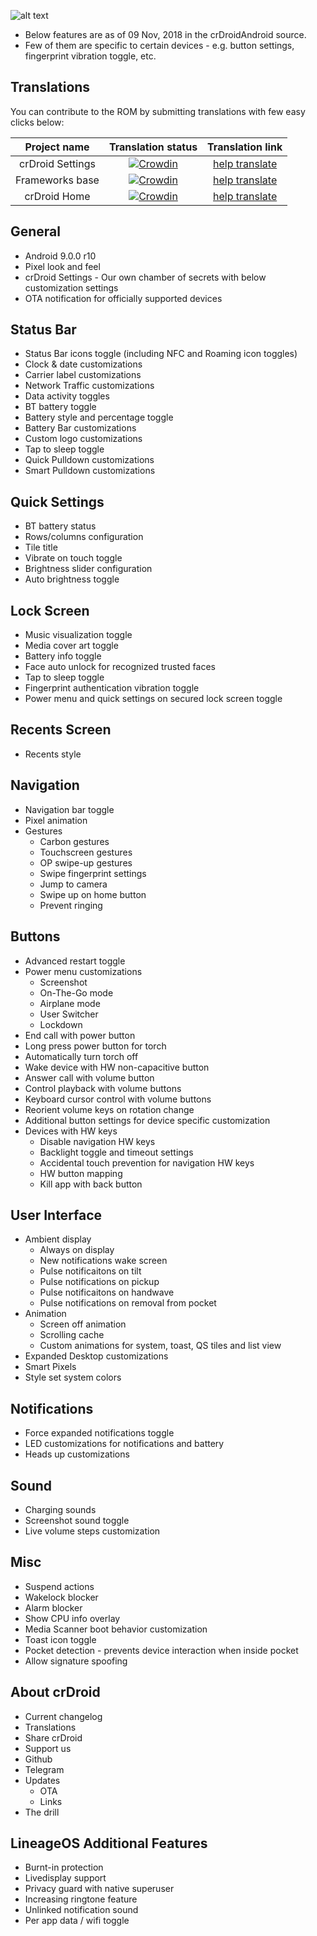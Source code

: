 ![alt text][logo]

  [logo]:https://crdroid.net/images/logo.png ""
* Below features are as of 09 Nov, 2018 in the crDroidAndroid source.
* Few of them are specific to certain devices - e.g. button settings, fingerprint vibration toggle, etc.

Translations
----------
You can contribute to the ROM by submitting translations with few easy clicks below:

| Project name | Translation status | Translation link |
|    :---:     |     :---:      |     :---:     |
| crDroid Settings   | [![Crowdin](https://d322cqt584bo4o.cloudfront.net/crdroid-translation/localized.svg)](https://crowdin.com/project/crdroid-translation)     | [help translate](https://crowdin.com/project/crdroid-translation)    |
| Frameworks base     | [![Crowdin](https://d322cqt584bo4o.cloudfront.net/crdroid-frameworks-base/localized.svg)](https://crowdin.com/project/crdroid-frameworks-base)       | [help translate](https://crowdin.com/project/crdroid-frameworks-base)      |
| crDroid Home     | [![Crowdin](https://d322cqt584bo4o.cloudfront.net/crdroid-home/localized.svg)](https://crowdin.com/project/crdroid-home)       | [help translate](https://crowdin.com/project/crdroid-home)      |

General
----------
* Android 9.0.0 r10
* Pixel look and feel
* crDroid Settings - Our own chamber of secrets with below customization settings
* OTA notification for officially supported devices
<!--* crDroid Music - Music player based on Phonograph -->
<!--* crDroid File Manager - File manager based on Amaze File manager -->
<!--* crDroid Home - Revamped and customized launcher with Google now integration -->
<!--* ART and BIONIC optimizations -->

Status Bar
----------
* Status Bar icons toggle (including NFC and Roaming icon toggles)
* Clock & date customizations
* Carrier label customizations
* Network Traffic customizations
* Data activity toggles
* BT battery toggle
* Battery style and percentage toggle
* Battery Bar customizations
* Custom logo customizations
* Tap to sleep toggle
* Quick Pulldown customizations
* Smart Pulldown customizations
<!--
* Ticker customizations
* Customization for weather info in statusbar 
* Brightness gesture control
-->

Quick Settings
----------
* BT battery status
* Rows/columns configuration
* Tile title
* Vibrate on touch toggle
* Brightness slider configuration
* Auto brightness toggle
<!--
* Additional tiles: Sync, Caffeine, Ambient notifications, Always On display, Sound, Volume, Compass,
  USB Tethering, Music, Expanded Desktop, PIP, Weather, Reboot/Recovery/Power Off, HW keys 
* Custom header customizations
* Weather tile customizations
* Quick scroller for small QS tiles
-->

Lock Screen
----------
* Music visualization toggle
* Media cover art toggle
* Battery info toggle
* Face auto unlock for recognized trusted faces
* Tap to sleep toggle
* Fingerprint authentication vibration toggle
* Power menu and quick settings on secured lock screen toggle
<!--
* Notifications customizations 
* Customization for weather on lockscreen
-->

 Recents Screen
----------
* Recents style
<!--
* Icon pack support
* Immersive recents toggle
* Memory bar toggle
* Clear All FAB button customizations
* Misc buttons toggle
* Deep clear
* Slim recents customizations 
-->

Navigation
----------
* Navigation bar toggle
* Pixel animation
* Gestures
  * Carbon gestures 
  * Touchscreen gestures
  * OP swipe-up gestures 
  * Swipe fingerprint settings
  * Jump to camera
  * Swipe up on home button
  * Prevent ringing
<!--
* Stock navbar customizations
* DUI Smartbar customizations
* DUI Fling customizations
* Navbar height customizations
* Dynamic Navbar toggle
* Pulse customizations - Music visualization for smart bar 
-->

Buttons
----------
* Advanced restart toggle
* Power menu customizations
  * Screenshot
  * On-The-Go mode
  * Airplane mode
  * User Switcher
  * Lockdown
* End call with power button
* Long press power button for torch
* Automatically turn torch off
* Wake device with HW non-capacitive button
* Answer call with volume button
* Control playback with volume buttons
* Keyboard cursor control with volume buttons
* Reorient volume keys on rotation change
* Additional button settings for device specific customization
* Devices with HW keys
  * Disable navigation HW keys
  * Backlight toggle and timeout settings
  * Accidental touch prevention for navigation HW keys
  * HW button mapping 
  * Kill app with back button

User Interface
----------
* Ambient display
  * Always on display
  * New notifications wake screen
  * Pulse notificaitons on tilt
  * Pulse notifications on pickup
  * Pulse notificaitons on handwave
  * Pulse notifications on removal from pocket
* Animation
  * Screen off animation
  * Scrolling cache
  * Custom animations for system, toast, QS tiles and list view
* Expanded Desktop customizations
* Smart Pixels
* Style set system colors
<!--
* Ambient music ticker customizations
* Font customizations
* Android P animation toggle
* Toggle to disable animations
-->

Notifications
----------
* Force expanded notifications toggle
* LED customizations for notifications and battery
* Heads up customizations
<!--
* Power notification controls
-->

Sound
----------
* Charging sounds
* Screenshot sound toggle
* Live volume steps customization
<!-- 
* Suppress notification sound when no media is playing and/or screen is on 
-->

Misc
----------
* Suspend actions
* Wakelock blocker
* Alarm blocker
* Show CPU info overlay
* Media Scanner boot behavior customization
* Toast icon toggle 
* Pocket detection - prevents device interaction when inside pocket
* Allow signature spoofing
<!-- 
* Ad Away
* Auto USB mode chooser customization
* Three finger swipe for screenshot toggle
* Partial screenshot via volume key toggle
-->

About crDroid
----------
* Current changelog
* Translations
* Share crDroid
* Support us
* Github
* Telegram
* Updates
  * OTA
  * Links
* The drill

LineageOS Additional Features 
----------
* Burnt-in protection
* Livedisplay support
* Privacy guard with native superuser
* Increasing ringtone feature
* Unlinked notification sound
* Per app data / wifi toggle
